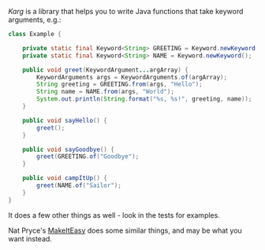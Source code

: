 _Karg_ is a library that helps you to write Java functions that take keyword arguments, e.g.:

```java
class Example {

    private static final Keyword<String> GREETING = Keyword.newKeyword();
    private static final Keyword<String> NAME = Keyword.newKeyword();

    public void greet(KeywordArgument...argArray) {
        KeywordArguments args = KeywordArguments.of(argArray);
        String greeting = GREETING.from(args, "Hello");
        String name = NAME.from(args, "World");
        System.out.println(String.format("%s, %s!", greeting, name));
    }

    public void sayHello() {
        greet();
    }

    public void sayGoodbye() {
        greet(GREETING.of("Goodbye");
    }

    public void campItUp() {
        greet(NAME.of("Sailor");
    }
}
```

It does a few other things as well - look in the tests for examples.

Nat Pryce's [MakeItEasy](http://code.google.com/p/make-it-easy/) does some similar things, and may be what you want instead.
